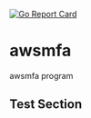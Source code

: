 [![Go Report Card](https://goreportcard.com/badge/github.com/tenorwill/awsmfa)](https://goreportcard.com/report/github.com/tenorwill/awsmfa)
# awsmfa
awsmfa program

## Test Section
